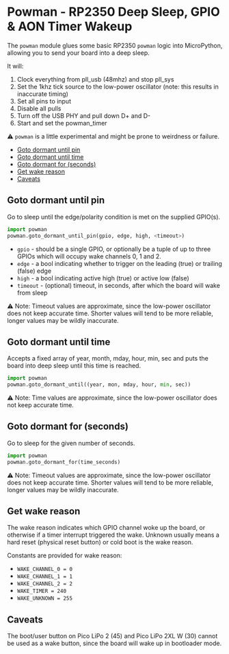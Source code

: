 # Powman - RP2350 Deep Sleep, GPIO & AON Timer Wakeup <!-- omit in toc -->

The `powman` module glues some basic RP2350 `powman` logic into MicroPython, allowing you to send your board into a deep sleep.

It will:

1. Clock everything from pll_usb (48mhz) and stop pll_sys
2. Set the 1khz tick source to the low-power oscillator (note: this results in inaccurate timing)
3. Set all pins to input
4. Disable all pulls
5. Turn off the USB PHY and pull down D+ and D-
6. Start and set the powman_timer

:warning: `powman` is a little experimental and might be prone to weirdness or failure.

- [Goto dormant until pin](#goto-dormant-until-pin)
- [Goto dormant until time](#goto-dormant-until-time)
- [Goto dormant for (seconds)](#goto-dormant-for-seconds)
- [Get wake reason](#get-wake-reason)
- [Caveats](#caveats)

## Goto dormant until pin

Go to sleep until the edge/polarity condition is met on the supplied GPIO(s).

```python
import powman
powman.goto_dormant_until_pin(gpio, edge, high, <timeout>)
```

* `gpio` - should be a single GPIO, or optionally be a tuple of up to three GPIOs which will occupy wake channels 0, 1 and 2.
* `edge` - a bool indicating whether to trigger on the leading (true) or trailing (false) edge
* `high` - a bool indicating active high (true) or active low (false)
* `timeout` - (optional) timeout, in seconds, after which the board will wake from sleep

:warning: Note: Timeout values are approximate, since the low-power oscillator does not keep accurate time. Shorter values will tend to be more reliable, longer values may be wildly inaccurate.

## Goto dormant until time

Accepts a fixed array of year, month, mday, hour, min, sec and puts the board into deep sleep until this time is reached.

```python
import powman
powman.goto_dormant_until((year, mon, mday, hour, min, sec))
```

:warning: Note: Time values are approximate, since the low-power oscillator does not keep accurate time.

## Goto dormant for (seconds)

Go to sleep for the given number of seconds.

```python
import powman
powman.goto_dormant_for(time_seconds)
```

:warning: Note: Timeout values are approximate, since the low-power oscillator does not keep accurate time. Shorter values will tend to be more reliable, longer values may be wildly inaccurate.

## Get wake reason

The wake reason indicates which GPIO channel woke up the board, or otherwise if a timer interrupt triggered the wake. Unknown usually means a hard reset (physical reset button) or cold boot is the wake reason.

Constants are provided for wake reason:

* `WAKE_CHANNEL_0 = 0`
* `WAKE_CHANNEL_1 = 1`
* `WAKE_CHANNEL_2 = 2`
* `WAKE_TIMER = 240`
* `WAKE_UNKNOWN = 255`

## Caveats

The boot/user button on Pico LiPo 2 (45) and Pico LiPo 2XL W (30) cannot be used as a wake button, since the board will wake up in bootloader mode.